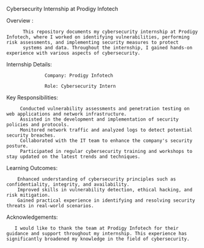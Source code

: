 Cybersecurity Internship at Prodigy Infotech

Overview :

          This repository documents my cybersecurity internship at Prodigy Infotech, where I worked on identifying vulnerabilities, performing risk assessments, and implementing security measures to protect 
          systems and data. Throughout the internship, I gained hands-on experience with various aspects of cybersecurity.


Internship Details:

                  Company: Prodigy Infotech

                  Role: Cybersecurity Intern


Key Responsibilities:

         Conducted vulnerability assessments and penetration testing on web applications and network infrastructure.
         Assisted in the development and implementation of security policies and protocols.
         Monitored network traffic and analyzed logs to detect potential security breaches.
         Collaborated with the IT team to enhance the company's security posture.
         Participated in regular cybersecurity training and workshops to stay updated on the latest trends and techniques.


Learning Outcomes:

        Enhanced understanding of cybersecurity principles such as confidentiality, integrity, and availability.
        Improved skills in vulnerability detection, ethical hacking, and risk mitigation.
        Gained practical experience in identifying and resolving security threats in real-world scenarios.


Acknowledgements:

       I would like to thank the team at Prodigy Infotech for their guidance and support throughout my internship. This experience has significantly broadened my knowledge in the field of cybersecurity.

